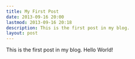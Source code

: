 ```yaml
---
title: My First Post
date: 2013-09-16 20:00
lastmod: 2013-09-16 20:18
description: This is the first post in my blog.
layout: post
---
```


This is the first post in my blog. Hello World!
